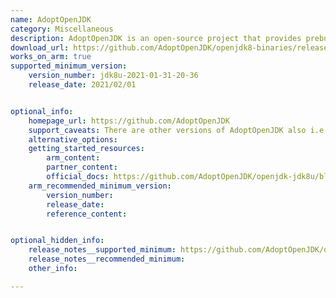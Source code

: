 ```yaml
---
name: AdoptOpenJDK
category: Miscellaneous
description: AdoptOpenJDK is an open-source project that provides prebuilt OpenJDK binaries for various platforms.
download_url: https://github.com/AdoptOpenJDK/openjdk8-binaries/releases
works_on_arm: true
supported_minimum_version: 
    version_number: jdk8u-2021-01-31-20-36
    release_date: 2021/02/01


optional_info:
    homepage_url: https://github.com/AdoptOpenJDK
    support_caveats: There are other versions of AdoptOpenJDK also i.e. AdoptOpenJDK11(jdk11u-2021-01-22-01-38), AdoptOpenJDK17(jdk-2020-12-22-07-39).
    alternative_options: 
    getting_started_resources:
        arm_content: 
        partner_content: 
        official_docs: https://github.com/AdoptOpenJDK/openjdk-jdk8u/blob/master/README
    arm_recommended_minimum_version:
        version_number:
        release_date:
        reference_content:


optional_hidden_info:
    release_notes__supported_minimum: https://github.com/AdoptOpenJDK/openjdk8-binaries/releases/tag/jdk8u-2021-01-31-20-36
    release_notes__recommended_minimum: 
    other_info: 

---
```

